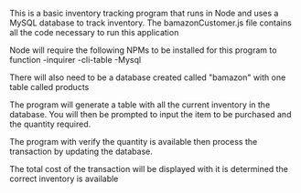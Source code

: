 This is a basic inventory tracking program that runs in Node and uses a MySQL database to track inventory. The bamazonCustomer.js file contains all the code necessary to run this application

Node will require the following NPMs to be installed for this program to function
-inquirer
-cli-table
-Mysql

There will also need to be a database created called "bamazon" with one table called products

The program will generate a table with all the current inventory in the database. You will then be prompted to input the item to be purchased and the quantity required.

The program with verify the quantity is available then process the transaction by updating the database.

The total cost of the transaction will be displayed with it is determined the correct inventory is available
